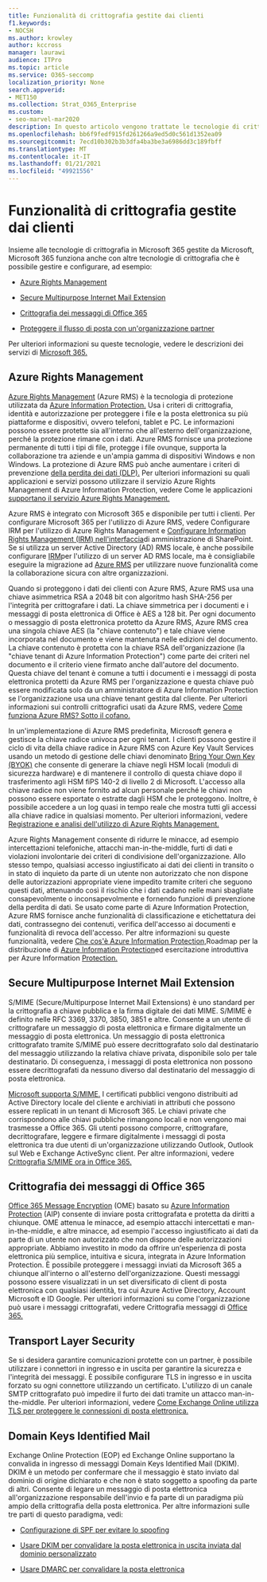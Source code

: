 ```yaml
---
title: Funzionalità di crittografia gestite dai clienti
f1.keywords:
- NOCSH
ms.author: krowley
author: kccross
manager: laurawi
audience: ITPro
ms.topic: article
ms.service: O365-seccomp
localization_priority: None
search.appverid:
- MET150
ms.collection: Strat_O365_Enterprise
ms.custom:
- seo-marvel-mar2020
description: In questo articolo vengono trattate le tecnologie di crittografia che è possibile gestire e configurare in Microsoft 365.
ms.openlocfilehash: bb6f9fedf915fd261266a9ed5d0c561d1352ea09
ms.sourcegitcommit: 7ecd10b302b3b3dfa4ba3be3a6986dd3c189fbff
ms.translationtype: MT
ms.contentlocale: it-IT
ms.lasthandoff: 01/21/2021
ms.locfileid: "49921556"
---
```

# <a name="customer-managed-encryption-features"></a>Funzionalità di crittografia gestite dai clienti

Insieme alle tecnologie di crittografia in Microsoft 365 gestite da Microsoft, Microsoft 365 funziona anche con altre tecnologie di crittografia che è possibile gestire e configurare, ad esempio:

- [Azure Rights Management](https://docs.microsoft.com/azure/information-protection/what-is-azure-rms)

- [Secure Multipurpose Internet Mail Extension](https://blogs.technet.com/b/exchange/archive/2014/12/15/how-to-configure-s-mime-in-office-365.aspx)

- [Crittografia dei messaggi di Office 365](https://products.office.com/en-us/exchange/office-365-message-encryption)

- [Proteggere il flusso di posta con un'organizzazione partner](https://docs.microsoft.com/exchange/mail-flow-best-practices/use-connectors-to-configure-mail-flow/set-up-connectors-for-secure-mail-flow-with-a-partner)

Per ulteriori informazioni su queste tecnologie, vedere le descrizioni dei servizi di [Microsoft 365.](https://technet.microsoft.com/library/office-365-service-descriptions.aspx)

## <a name="azure-rights-management"></a>Azure Rights Management

[Azure Rights Management](https://docs.microsoft.com/azure/information-protection/what-is-azure-rms) (Azure RMS) è la tecnologia di protezione utilizzata da [Azure Information Protection.](https://docs.microsoft.com/information-protection/understand-explore/what-is-information-protection) Usa i criteri di crittografia, identità e autorizzazione per proteggere i file e la posta elettronica su più piattaforme e dispositivi, ovvero telefoni, tablet e PC. Le informazioni possono essere protette sia all'interno che all'esterno dell'organizzazione, perché la protezione rimane con i dati. Azure RMS fornisce una protezione permanente di tutti i tipi di file, protegge i file ovunque, supporta la collaborazione tra aziende e un'ampia gamma di dispositivi Windows e non Windows. La protezione di Azure RMS può anche aumentare i criteri di prevenzione [della perdita dei dati (DLP).](https://docs.microsoft.com/exchange/security-and-compliance/data-loss-prevention/data-loss-prevention) Per ulteriori informazioni su quali applicazioni e servizi possono utilizzare il servizio Azure Rights Management di Azure Information Protection, vedere Come le applicazioni [supportano il servizio Azure Rights Management.](https://docs.microsoft.com/information-protection/understand-explore/applications-support)

Azure RMS è integrato con Microsoft 365 e disponibile per tutti i clienti. Per configurare Microsoft 365 per l'utilizzo di Azure RMS, vedere Configurare IRM per l'utilizzo di Azure Rights Management e [Configurare Information Rights Management (IRM) nell'interfaccia](https://technet.microsoft.com/library/dn151475(v=exchg.150).aspx)di amministrazione di SharePoint. Se si utilizza un server Active Directory (AD) RMS locale, è anche possibile configurare [IRM](https://docs.microsoft.com/office365/SecurityCompliance/configure-irm-to-use-an-on-premises-ad-rms-server)per l'utilizzo di un server AD RMS locale, ma è consigliabile eseguire la migrazione ad [Azure RMS](https://docs.microsoft.com/azure/information-protection/migrate-from-ad-rms-to-azure-rms) per utilizzare nuove funzionalità come la collaborazione sicura con altre organizzazioni.

Quando si proteggono i dati dei clienti con Azure RMS, Azure RMS usa una chiave asimmetrica RSA a 2048 bit con algoritmo hash SHA-256 per l'integrità per crittografare i dati. La chiave simmetrica per i documenti e i messaggi di posta elettronica di Office è AES a 128 bit. Per ogni documento o messaggio di posta elettronica protetto da Azure RMS, Azure RMS crea una singola chiave AES (la "chiave contenuto") e tale chiave viene incorporata nel documento e viene mantenuta nelle edizioni del documento. La chiave contenuto è protetta con la chiave RSA dell'organizzazione (la "chiave tenant di Azure Information Protection") come parte dei criteri nel documento e il criterio viene firmato anche dall'autore del documento. Questa chiave del tenant è comune a tutti i documenti e i messaggi di posta elettronica protetti da Azure RMS per l'organizzazione e questa chiave può essere modificata solo da un amministratore di Azure Information Protection se l'organizzazione usa una chiave tenant gestita dal cliente. Per ulteriori informazioni sui controlli crittografici usati da Azure RMS, vedere [Come funziona Azure RMS? Sotto il cofano.](https://docs.microsoft.com/information-protection/understand-explore/how-does-it-work)

In un'implementazione di Azure RMS predefinita, Microsoft genera e gestisce la chiave radice univoca per ogni tenant. I clienti possono gestire il ciclo di vita della chiave radice in Azure RMS con Azure Key Vault Services usando un metodo di gestione delle chiavi denominato [Bring Your Own Key (BYOK)](https://docs.microsoft.com/azure/information-protection/plan-implement-tenant-key) che consente di generare la chiave negli HSM locali (moduli di sicurezza hardware) e di mantenere il controllo di questa chiave dopo il trasferimento agli HSM fiPS 140-2 di livello 2 di Microsoft. L'accesso alla chiave radice non viene fornito ad alcun personale perché le chiavi non possono essere esportate o estratte dagli HSM che le proteggono. Inoltre, è possibile accedere a un log quasi in tempo reale che mostra tutti gli accessi alla chiave radice in qualsiasi momento. Per ulteriori informazioni, vedere [Registrazione e analisi dell'utilizzo di Azure Rights Management.](https://docs.microsoft.com/azure/information-protection/log-analyze-usage)

Azure Rights Management consente di ridurre le minacce, ad esempio intercettazioni telefoniche, attacchi man-in-the-middle, furti di dati e violazioni involontarie dei criteri di condivisione dell'organizzazione. Allo stesso tempo, qualsiasi accesso ingiustificato ai dati dei clienti in transito o in stato di inquieto da parte di un utente non autorizzato che non dispone delle autorizzazioni appropriate viene impedito tramite criteri che seguono questi dati, attenuando così il rischio che i dati cadano nelle mani sbagliate consapevolmente o inconsapevolmente e fornendo funzioni di prevenzione della perdita di dati. Se usato come parte di Azure Information Protection, Azure RMS fornisce anche funzionalità di classificazione e etichettatura dei dati, contrassegno dei contenuti, verifica dell'accesso ai documenti e funzionalità di revoca dell'accesso. Per altre informazioni su queste funzionalità, vedere [Che cos'è Azure Information Protection,](https://docs.microsoft.com/information-protection/understand-explore/what-is-information-protection)Roadmap per la distribuzione di [Azure Information Protection](https://docs.microsoft.com/information-protection/plan-design/deployment-roadmap)ed esercitazione introduttiva per Azure Information [Protection.](https://docs.microsoft.com/information-protection/get-started/infoprotect-quick-start-tutorial)

## <a name="secure-multipurpose-internet-mail-extension"></a>Secure Multipurpose Internet Mail Extension

S/MIME (Secure/Multipurpose Internet Mail Extensions) è uno standard per la crittografia a chiave pubblica e la firma digitale dei dati MIME. S/MIME è definito nelle RFC 3369, 3370, 3850, 3851 e altre. Consente a un utente di crittografare un messaggio di posta elettronica e firmare digitalmente un messaggio di posta elettronica. Un messaggio di posta elettronica crittografato tramite S/MIME può essere decrittografato solo dal destinatario del messaggio utilizzando la relativa chiave privata, disponibile solo per tale destinatario. Di conseguenza, i messaggi di posta elettronica non possono essere decrittografati da nessuno diverso dal destinatario del messaggio di posta elettronica.

[Microsoft supporta S/MIME.](https://blogs.technet.com/b/exchange/archive/2014/12/15/how-to-configure-s-mime-in-office-365.aspx) I certificati pubblici vengono distribuiti ad Active Directory locale del cliente e archiviati in attributi che possono essere replicati in un tenant di Microsoft 365. Le chiavi private che corrispondono alle chiavi pubbliche rimangono locali e non vengono mai trasmesse a Office 365. Gli utenti possono comporre, crittografare, decrittografare, leggere e firmare digitalmente i messaggi di posta elettronica tra due utenti di un'organizzazione utilizzando Outlook, Outlook sul Web e Exchange ActiveSync client. Per altre informazioni, vedere [Crittografia S/MIME ora in Office 365.](https://blogs.office.com/2014/02/26/smime-encryption-now-in-office-365/)

## <a name="office-365-message-encryption"></a>Crittografia dei messaggi di Office 365

[Office 365 Message Encryption](https://products.office.com/exchange/office-365-message-encryption) (OME) basato su [Azure Information Protection](https://docs.microsoft.com/information-protection/understand-explore/what-is-information-protection) (AIP) consente di inviare posta crittografata e protetta da diritti a chiunque. OME attenua le minacce, ad esempio attacchi intercettati e man-in-the-middle, e altre minacce, ad esempio l'accesso ingiustificato ai dati da parte di un utente non autorizzato che non dispone delle autorizzazioni appropriate. Abbiamo investito in modo da offrire un'esperienza di posta elettronica più semplice, intuitiva e sicura, integrata in Azure Information Protection. È possibile proteggere i messaggi inviati da Microsoft 365 a chiunque all'interno o all'esterno dell'organizzazione. Questi messaggi possono essere visualizzati in un set diversificato di client di posta elettronica con qualsiasi identità, tra cui Azure Active Directory, Account Microsoft e ID Google. Per ulteriori informazioni su come l'organizzazione può usare i messaggi crittografati, vedere Crittografia messaggi di [Office 365.](https://docs.microsoft.com/microsoft-365/compliance/ome)

## <a name="transport-layer-security"></a>Transport Layer Security   

Se si desidera garantire comunicazioni protette con un partner, è possibile utilizzare i connettori in ingresso e in uscita per garantire la sicurezza e l'integrità dei messaggi. È possibile configurare TLS in ingresso e in uscita forzato su ogni connettore utilizzando un certificato. L'utilizzo di un canale SMTP crittografato può impedire il furto dei dati tramite un attacco man-in-the-middle. Per ulteriori informazioni, vedere [Come Exchange Online utilizza TLS per proteggere le connessioni di posta elettronica.](https://docs.microsoft.com/microsoft-365/compliance/exchange-online-uses-tls-to-secure-email-connections)

## <a name="domain-keys-identified-mail"></a>Domain Keys Identified Mail

Exchange Online Protection (EOP) ed Exchange Online supportano la convalida in ingresso di messaggi Domain Keys Identified Mail (DKIM). DKIM è un metodo per confermare che il messaggio è stato inviato dal dominio di origine dichiarato e che non è stato soggetto a spoofing da parte di altri. Consente di legare un messaggio di posta elettronica all'organizzazione responsabile dell'invio e fa parte di un paradigma più ampio della crittografia della posta elettronica. Per altre informazioni sulle tre parti di questo paradigma, vedi:

- [Configurazione di SPF per evitare lo spoofing](https://docs.microsoft.com/office365/SecurityCompliance/set-up-spf-in-office-365-to-help-prevent-spoofing)

- [Usare DKIM per convalidare la posta elettronica in uscita inviata dal dominio personalizzato](https://docs.microsoft.com/office365/SecurityCompliance/use-dkim-to-validate-outbound-email)

- [Usare DMARC per convalidare la posta elettronica](https://docs.microsoft.com/office365/SecurityCompliance/use-dmarc-to-validate-email)
